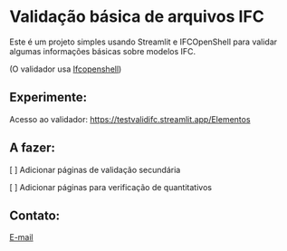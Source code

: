 # Validação básica de arquivos IFC
Este é um projeto simples usando Streamlit e IFCOpenShell para validar algumas informações básicas sobre modelos IFC.

(O validador usa [Ifcopenshell](https://ifcopenshell.org/))

## Experimente:
Acesso ao validador: https://testvalidifc.streamlit.app/Elementos

## A fazer:
[ ] Adicionar páginas de validação secundária

[ ] Adicionar páginas para verificação de quantitativos

## Contato:
[E-mail](gilceregato@gmail.com)
